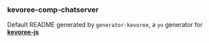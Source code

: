 ### kevoree-comp-chatserver

Default README generated by `generator-kevoree`, a `yo` generator for [__kevoree-js__](https://github.com/kevoree/kevoree-js)